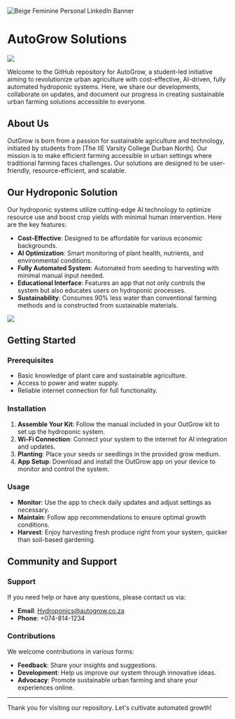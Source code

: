 ![Beige Feminine Personal LinkedIn Banner](https://github.com/AutoGrow-Solutions/.github/assets/100778149/6154dd2c-2536-4ee9-a3c7-0f3c198a47ff)
# AutoGrow Solutions
<img src ="https://cdn.pixabay.com/animation/2023/08/21/15/08/15-08-12-734_512.gif"/>

Welcome to the GitHub repository for AutoGrow, a student-led initiative aiming to revolutionize urban agriculture with cost-effective, AI-driven, fully automated hydroponic systems. Here, we share our developments, collaborate on updates, and document our progress in creating sustainable urban farming solutions accessible to everyone.

## About Us

OutGrow is born from a passion for sustainable agriculture and technology, initiated by students from [The IIE Varsity College Durban North]. Our mission is to make efficient farming accessible in urban settings where traditional farming faces challenges. Our solutions are designed to be user-friendly, resource-efficient, and scalable.

## Our Hydroponic Solution

Our hydroponic systems utilize cutting-edge AI technology to optimize resource use and boost crop yields with minimal human intervention. Here are the key features:

- **Cost-Effective**: Designed to be affordable for various economic backgrounds.
- **AI Optimization**: Smart monitoring of plant health, nutrients, and environmental conditions.
- **Fully Automated System**: Automated from seeding to harvesting with minimal manual input needed.
- **Educational Interface**: Features an app that not only controls the system but also educates users on hydroponic processes.
- **Sustainability**: Consumes 90% less water than conventional farming methods and is constructed from sustainable materials.

<img src ="https://media.giphy.com/media/n5KTUA0UTJxMVsMFoK/giphy.gif"/>

## Getting Started

### Prerequisites

- Basic knowledge of plant care and sustainable agriculture.
- Access to power and water supply.
- Reliable internet connection for full functionality.

### Installation

1. **Assemble Your Kit**: Follow the manual included in your OutGrow kit to set up the hydroponic system.
2. **Wi-Fi Connection**: Connect your system to the internet for AI integration and updates.
3. **Planting**: Place your seeds or seedlings in the provided grow medium.
4. **App Setup**: Download and install the OutGrow app on your device to monitor and control the system.

### Usage

- **Monitor**: Use the app to check daily updates and adjust settings as necessary.
- **Maintain**: Follow app recommendations to ensure optimal growth conditions.
- **Harvest**: Enjoy harvesting fresh produce right from your system, quicker than soil-based gardening.

## Community and Support


### Support

If you need help or have any questions, please contact us via:

- **Email**: [Hydroponics@autogrow.co.za](mailto:ST10033808@vcconnect.edu.za)
- **Phone**: +074-814-1234

### Contributions

We welcome contributions in various forms:

- **Feedback**: Share your insights and suggestions.
- **Development**: Help us improve our system through innovative ideas.
- **Advocacy**: Promote sustainable urban farming and share your experiences online.

---

Thank you for visiting our repository. Let's cultivate automated growth!
